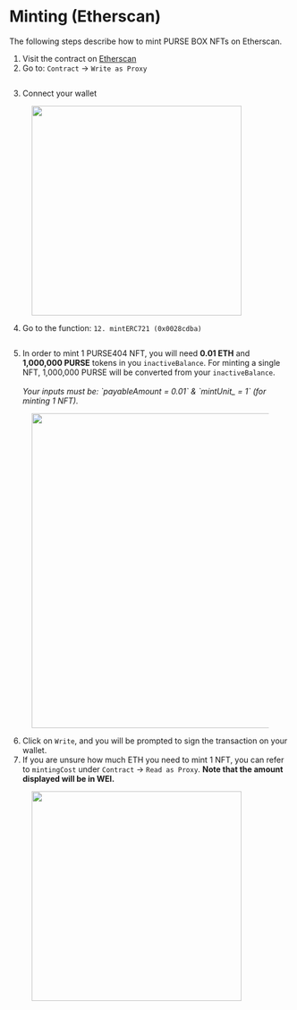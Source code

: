 # Minting (Etherscan)

The following steps describe how to mint PURSE BOX NFTs on Etherscan.

1. Visit the contract on [Etherscan](https://etherscan.io/address/0x95987b0cdC7F65d989A30B3B7132a38388c548Eb)
2. Go to: `Contract` -> `Write as Proxy`

<figure><img src="https://lh7-us.googleusercontent.com/v72X-luSujh7CI7wvZR9SiozMDnUVPt8N7mfqV9IIcYhD_b8Db8xS2nXKEGaVIbTixKdBm_zgbBryUeusxSL8Bm295e2dJcCVWbiVziIPHT_RbBQupLA__bx1dE1prQKXQh3aWNuXBsrF6vG6YsM-QQ" alt=""><figcaption></figcaption></figure>

3. Connect your wallet

<figure><img src="https://lh7-us.googleusercontent.com/5zHr4M4hbHudFQqESKzIF4qDNx_JKMyN3ekywQXKc-QaGI_fXWXf2w2LgeTmJl-GyJ9g9UPtfVnHsfNV87SYNmPpo-iHQFhBnnTX7AMLjsZ86xx1Na9aYaeZqcw7g3xtrcwrDqBrVO0FSfyhkJVQwIw" alt="" width="375"><figcaption></figcaption></figure>

4. Go to the function: `12. mintERC721 (0x0028cdba)`

<figure><img src="https://lh7-us.googleusercontent.com/2timb5YIMes5K0Du6MdsDE1Ljuvn3XcUt2iyQ3yJ9PE2iXH1vKosNqN3dBHU6Lwf_OhnTSU0eQ_1TpFrEcQNm1WLd-anjDTf1w7wV0OfWmrfFnoTdvg5LgzXXLBKIt3PCv4ifww0CAUjYQhBVctAFiA" alt=""><figcaption></figcaption></figure>

5. In order to mint 1 PURSE404 NFT, you will need **0.01 ETH** and **1,000,000 PURSE** tokens in you `inactiveBalance`. For minting a single NFT, 1,000,000 PURSE will be converted from your `inactiveBalance`.\
   \
   _Your inputs must be: \`payableAmount = 0.01\` & \`mintUnit\_ = 1\` (for minting 1 NFT)._

<figure><img src="https://lh7-us.googleusercontent.com/oG6-Kvi9SBX-OPttCB-gKSzwTGO2p8R7J91gYiwNLXuM37VTvNHDaZvdA9n7jAvP0OwqWqe6orwDPklv0X-cNQOo1tCZyIGjdO4h37SbzRbtCo-kQ_SlEft7U0Wkb9nPGny2w6b5NgzwggxfQq6WLLk" alt="" width="563"><figcaption></figcaption></figure>

6. Click on `Write`, and you will be prompted to sign the transaction on your wallet.
7. If you are unsure how much ETH you need to mint 1 NFT, you can refer to `mintingCost` under `Contract` -> `Read as Proxy`. **Note that the amount displayed will be in WEI.**

<figure><img src="https://lh7-us.googleusercontent.com/02vUEx4ucttt2JvSRaIi7GnkY2vy7X7TTViFuGByASf_RdOuYBmW0C00wLvQdhdAwDoLRTiTW8NyCzR5JepSkye1VIqqPu4-SuO7Fa5pSkJxos958XBqeqKUL5geglQ61FRrWPp5yzvo3HWYEjXktwk" alt="" width="375"><figcaption></figcaption></figure>
